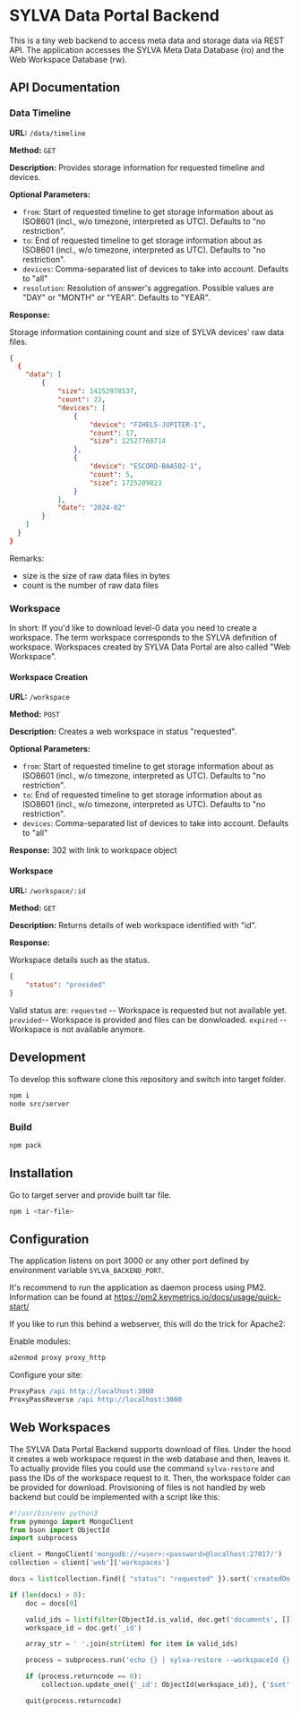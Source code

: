# SYLVA Data Portal Backend
This is a tiny web backend to access meta data and storage data via REST API. The application accesses the SYLVA Meta Data Database (ro) and the Web Workspace Database (rw).

## API Documentation
### Data Timeline
**URL:** `/data/timeline`

**Method:** `GET`

**Description:** Provides storage information for requested timeline and devices. 

**Optional Parameters:**

- `from`: Start of requested timeline to get storage information about as ISO8601 (incl., w/o timezone, interpreted as UTC). Defaults to "no restriction".
- `to`: End of requested timeline to get storage information about as ISO8601 (incl., w/o timezone, interpreted as UTC). Defaults to "no restriction".
- `devices`: Comma-separated list of devices to take into account. Defaults to "all"
- `resolution`: Resolution of answer's aggregation. Possible values are "DAY" or "MONTH" or "YEAR". Defaults to "YEAR".

**Response:**

Storage information containing count and size of SYLVA devices' raw data files.

```json
{
  {
    "data": [
        {
            "size": 14252978537,
            "count": 22,
            "devices": [
                {
                    "device": "FIHELS-JUPITER-1",
                    "count": 17,
                    "size": 12527768714
                },
                {
                    "device": "ESCORD-BAA502-1",
                    "count": 5,
                    "size": 1725209823
                }
            ],
            "date": "2024-02"
        }
    ]
  }
}
```
Remarks:
- size is the size of raw data files in bytes
- count is the number of raw data files

### Workspace
In short: If you'd like to download level-0 data you need to create a workspace. The term workspace corresponds to the SYLVA definition of workspace. Workspaces created by SYLVA Data Portal are also called "Web Workspace".
#### Workspace Creation
**URL:** `/workspace`

**Method:** `POST`

**Description:** Creates a web workspace in status "requested". 

**Optional Parameters:**

- `from`: Start of requested timeline to get storage information about as ISO8601 (incl., w/o timezone, interpreted as UTC). Defaults to "no restriction".
- `to`: End of requested timeline to get storage information about as ISO8601 (incl., w/o timezone, interpreted as UTC). Defaults to "no restriction".
- `devices`: Comma-separated list of devices to take into account. Defaults to "all"

**Response:**
302 with link to workspace object

#### Workspace
**URL:** `/workspace/:id`

**Method:** `GET`

**Description:** Returns details of web workspace identified with "id". 

**Response:**

Workspace details such as the status.

```json
{
    "status": "provided"
}
```

Valid status are:
```requested``` -- Workspace is requested but not available yet.
```provided```-- Workspace is provided and files can be donwloaded.
```expired``` -- Workspace is not available anymore.

## Development
To develop this software clone this repository and switch into target folder.
```bash
npm i
node src/server
```

### Build
```bash
npm pack
```
## Installation
Go to target server and provide built tar file.
```bash
npm i <tar-file>
```

## Configuration
The application listens on port 3000 or any other port defined by environment variable ```SYLVA_BACKEND_PORT```.

It's recommend to run the application as daemon process using PM2. Information can be found at https://pm2.keymetrics.io/docs/usage/quick-start/

If you like to run this behind a webserver, this will do the trick for Apache2:

Enable modules:
```bash
a2enmod proxy proxy_http
```

Configure your site:
```apache
ProxyPass /api http://localhost:3000
ProxyPassReverse /api http://localhost:3000
```

## Web Workspaces
The SYLVA Data Portal Backend supports download of files. Under the hood it creates a web workspace request in the web database and then, leaves it. To actually 
provide files you could use the command ```sylva-restore``` and pass the IDs of the
workspace request to it. Then, the workspace folder can be provided for download. Provisioning of files is not handled by web backend but could be implemented with a script like this:

```python
#!/usr/bin/env python3
from pymongo import MongoClient
from bson import ObjectId
import subprocess

client = MongoClient('mongodb://<user>:<password>@localhost:27017/')
collection = client['web']['workspaces']

docs = list(collection.find({ "status": "requested" }).sort('createdOn', -1).limit(1))

if (len(docs) > 0):
    doc = docs[0]

    valid_ids = list(filter(ObjectId.is_valid, doc.get('documents', [])))
    workspace_id = doc.get('_id')

    array_str = ' '.join(str(item) for item in valid_ids)

    process = subprocess.run('echo {} | sylva-restore --workspaceId {} `xargs`'.format(array_str, workspace_id), shell=True)

    if (process.returncode == 0):
        collection.update_one({'_id': ObjectId(workspace_id)}, {'$set': {'status': 'provided'}})

    quit(process.returncode)
```